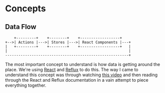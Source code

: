 # Concepts

## Data Flow

```
    +---------+    +--------+    +------------------+
+-->| Actions |--->| Stores |--->| React Components |---+
|   +---------+    +--------+    +------------------+   |
|                                                       |
--------------------------------------------------------+
```

The most important concept to understand is how data is getting around the place. We're using [React](https://facebook.github.io/react/) and [Reflux](https://github.com/reflux/refluxjs#refluxjs) to do this. The way I came to understand this concept was through watching [this video](https://youtu.be/nYkdrAPrdcw?t=10m15s) and then reading through the React and Reflux documentation in a vain attempt to piece everything together.
